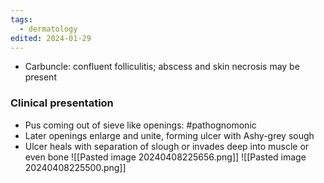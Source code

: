 ```yaml
---
tags:
  - dermatology
edited: 2024-01-29
---
```

 - Carbuncle: confluent folliculitis; abscess and skin necrosis may be present 

### Clinical presentation 
 - Pus coming out of sieve like openings: #pathognomonic  
 - Later openings enlarge and unite, forming ulcer with Ashy-grey sough
 - Ulcer heals with separation of slough or invades deep into muscle or even bone
![[Pasted image 20240408225656.png]]
![[Pasted image 20240408225500.png]]